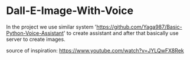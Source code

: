# Dall-E-Image-With-Voice

In the project we use similar system 'https://github.com/Yaga987/Basic-Python-Voice-Assistant' to create assistant and after that basically use server to create images.

source of inspiration:
https://www.youtube.com/watch?v=JYLQwFX8Rek
